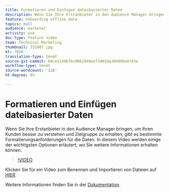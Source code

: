 ```yaml
---
title: Formatieren und Einfügen dateibasierter Daten
description: Wenn Sie Ihre Erstanbieter in den Audience Manager bringen, um Ihren Kunden besser zu verstehen und Zielgruppe zu erhalten, gibt es bestimmte Formatierungsanforderungen für die Daten. In diesem Video werden einige der wichtigsten Optionen erläutert, wo Sie weitere Informationen erhalten können.
feature: onboarding offline data
topics: null
audience: marketer
activity: use
doc-type: feature video
team: Technical Marketing
thumbnail: 331007.jpg
kt: 7026
translation-type: tm+mt
source-git-commit: b6ce5148bfbc9062948eef3402da309d06a97d3e
workflow-type: tm+mt
source-wordcount: '116'
ht-degree: 0%

---
```



# Formatieren und Einfügen dateibasierter Daten

Wenn Sie Ihre Erstanbieter in den Audience Manager bringen, um Ihren Kunden besser zu verstehen und Zielgruppe zu erhalten, gibt es bestimmte Formatierungsanforderungen für die Daten. In diesem Video werden einige der wichtigsten Optionen erläutert, wo Sie weitere Informationen erhalten können.

>[!VIDEO](https://video.tv.adobe.com/v/331007/?quality=12&learn=on)

Klicken Sie für ein Video zum Benennen und Importieren von Dateien auf [HIER](steps-for-ingesting-file-based-data.md).

Weitere Informationen finden Sie in der [Dokumentation](https://experienceleague.adobe.com/docs/audience-manager/user-guide/implementation-integration-guides/sending-audience-data/batch-data-transfer-process/inbound-file-contents.html?).
